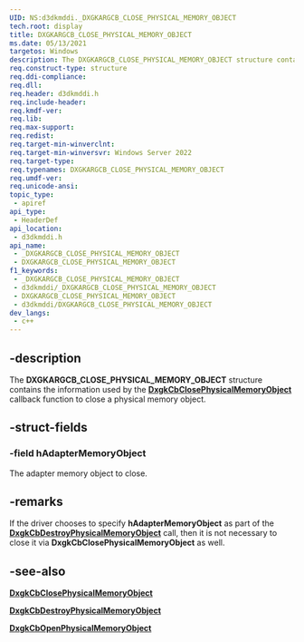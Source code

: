 ```yaml
---
UID: NS:d3dkmddi._DXGKARGCB_CLOSE_PHYSICAL_MEMORY_OBJECT
tech.root: display
title: DXGKARGCB_CLOSE_PHYSICAL_MEMORY_OBJECT
ms.date: 05/13/2021
targetos: Windows
description: The DXGKARGCB_CLOSE_PHYSICAL_MEMORY_OBJECT structure contains the information used by the DxgkCbClosePhysicalMemoryObject callback function to close a physical memory object.
req.construct-type: structure
req.ddi-compliance: 
req.dll: 
req.header: d3dkmddi.h
req.include-header: 
req.kmdf-ver: 
req.lib: 
req.max-support: 
req.redist: 
req.target-min-winverclnt: 
req.target-min-winversvr: Windows Server 2022
req.target-type: 
req.typenames: DXGKARGCB_CLOSE_PHYSICAL_MEMORY_OBJECT
req.umdf-ver: 
req.unicode-ansi: 
topic_type:
 - apiref
api_type:
 - HeaderDef
api_location:
 - d3dkmddi.h
api_name:
 - _DXGKARGCB_CLOSE_PHYSICAL_MEMORY_OBJECT
 - DXGKARGCB_CLOSE_PHYSICAL_MEMORY_OBJECT
f1_keywords:
 - _DXGKARGCB_CLOSE_PHYSICAL_MEMORY_OBJECT
 - d3dkmddi/_DXGKARGCB_CLOSE_PHYSICAL_MEMORY_OBJECT
 - DXGKARGCB_CLOSE_PHYSICAL_MEMORY_OBJECT
 - d3dkmddi/DXGKARGCB_CLOSE_PHYSICAL_MEMORY_OBJECT
dev_langs:
 - c++
---
```


## -description

The **DXGKARGCB_CLOSE_PHYSICAL_MEMORY_OBJECT** structure contains the information used by the [**DxgkCbClosePhysicalMemoryObject**](nc-d3dkmddi-dxgkcb_closephysicalmemoryobject.md) callback function to close a physical memory object.

## -struct-fields

### -field hAdapterMemoryObject

The adapter memory object to close.

## -remarks

If the driver chooses to specify **hAdapterMemoryObject** as part of the [**DxgkCbDestroyPhysicalMemoryObject**](nc-d3dkmddi-dxgkcb_destroyphysicalmemoryobject.md) call, then it is not necessary to close it via **DxgkCbClosePhysicalMemoryObject** as well.

## -see-also

[**DxgkCbClosePhysicalMemoryObject**](nc-d3dkmddi-dxgkcb_closephysicalmemoryobject.md)

[**DxgkCbDestroyPhysicalMemoryObject**](nc-d3dkmddi-dxgkcb_destroyphysicalmemoryobject.md)

[**DxgkCbOpenPhysicalMemoryObject**](nc-d3dkmddi-dxgkcb_openphysicalmemoryobject.md)
